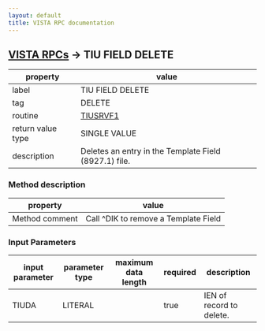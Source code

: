 ```yaml
---
layout: default
title: VISTA RPC documentation
---
```




## [VISTA RPCs](TableOfContent.md) &#8594; TIU FIELD DELETE 

 property | value 
--- | --- 
 label | TIU FIELD DELETE
 tag | DELETE
 routine | [TIUSRVF1](http://code.osehra.org/dox/Routine_TIUSRVF1_source.html)
 return value type | SINGLE VALUE
 description | Deletes an entry in the Template Field (8927.1) file.


### Method description

 property | value 
--- | --- 
 Method comment | Call ^DIK to remove a Template Field

### Input Parameters

| input parameter | parameter type | maximum data length | required | description | 
| --- | --- | --- | --- | --- | 
| TIUDA | LITERAL |  | true | IEN of record to delete. | 